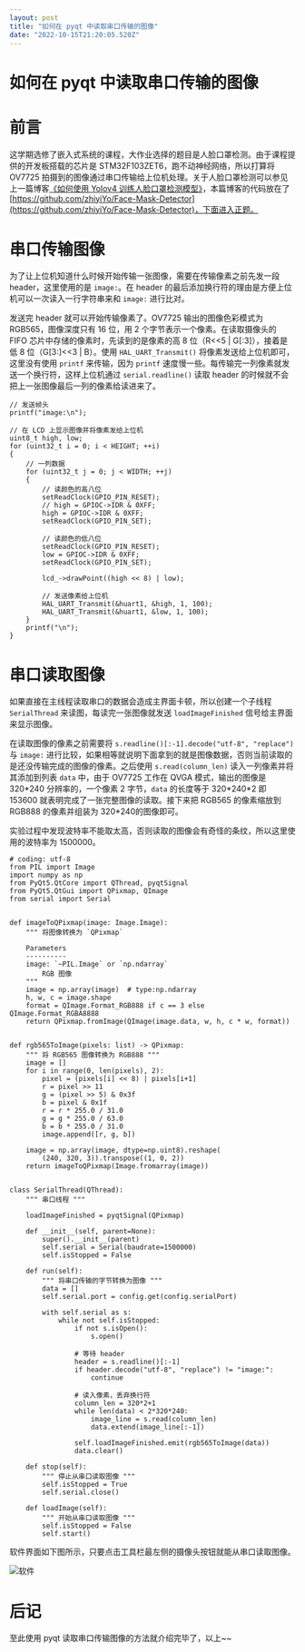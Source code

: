 ```yaml
---
layout: post
title: "如何在 pyqt 中读取串口传输的图像"
date: "2022-10-15T21:20:05.520Z"
---
```

如何在 pyqt 中读取串口传输的图像
===================

前言
==

这学期选修了嵌入式系统的课程，大作业选择的题目是人脸口罩检测。由于课程提供的开发板搭载的芯片是 STM32F103ZET6，跑不动神经网络，所以打算将 OV7725 拍摄到的图像通过串口传输给上位机处理。关于人脸口罩检测可以参见上一篇博客[《如何使用 Yolov4 训练人脸口罩检测模型》](https://www.cnblogs.com/zhiyiYo/p/16757345.html)，本篇博客的代码放在了 [https://github.com/zhiyiYo/Face-Mask-Detector](https://github.com/zhiyiYo/Face-Mask-Detector)，下面进入正题。

串口传输图像
======

为了让上位机知道什么时候开始传输一张图像，需要在传输像素之前先发一段 header，这里使用的是 `image:`。在 header 的最后添加换行符的理由是方便上位机可以一次读入一行字符串来和 `image:` 进行比对。

发送完 header 就可以开始传输像素了。OV7725 输出的图像色彩模式为 RGB565，图像深度只有 16 位，用 2 个字节表示一个像素。在读取摄像头的 FIFO 芯片中存储的像素时，先读到的是像素的高 8 位（R<<5 | G\[:3\]），接着是低 8 位（G\[3:\]<<3 | B）。使用 `HAL_UART_Transmit()` 将像素发送给上位机即可，这里没有使用 `printf` 来传输，因为 `printf` 速度慢一些。每传输完一列像素就发送一个换行符，这样上位机通过 `serial.readline()` 读取 header 的时候就不会把上一张图像最后一列的像素给读进来了。

    // 发送帧头
    printf("image:\n");
    
    // 在 LCD 上显示图像并将像素发给上位机
    uint8_t high, low;
    for (uint32_t i = 0; i < HEIGHT; ++i)
    {
        // 一列数据
        for (uint32_t j = 0; j < WIDTH; ++j)
        {
            // 读颜色的高八位
            setReadClock(GPIO_PIN_RESET);
            // high = GPIOC->IDR & 0XFF;
            high = GPIOC->IDR & 0XFF;
            setReadClock(GPIO_PIN_SET);
    
            // 读颜色的低八位
            setReadClock(GPIO_PIN_RESET);
            low = GPIOC->IDR & 0XFF;
            setReadClock(GPIO_PIN_SET);
    
            lcd_->drawPoint((high << 8) | low);
    
            // 发送像素给上位机
            HAL_UART_Transmit(&huart1, &high, 1, 100);
            HAL_UART_Transmit(&huart1, &low, 1, 100);
        }
        printf("\n");
    }
    

串口读取图像
======

如果直接在主线程读取串口的数据会造成主界面卡顿，所以创建一个子线程 `SerialThread` 来读图，每读完一张图像就发送 `loadImageFinished` 信号给主界面来显示图像。

在读取图像的像素之前需要将 `s.readline()[:-1].decode("utf-8", "replace")` 与 `image:` 进行比较，如果相等就说明下面拿到的就是图像数据，否则当前读取的是还没传输完成的图像的像素。之后使用 `s.read(column_len)` 读入一列像素并将其添加到列表 `data` 中，由于 OV7725 工作在 QVGA 模式，输出的图像是 320\*240 分辨率的，一个像素 2 字节，`data` 的长度等于 320\*240\*2 即 153600 就表明完成了一张完整图像的读取。接下来把 RGB565 的像素缩放到 RGB888 的像素并组装为 320\*240的图像即可。

实验过程中发现波特率不能取太高，否则读取的图像会有奇怪的条纹，所以这里使用的波特率为 1500000。

    # coding: utf-8
    from PIL import Image
    import numpy as np
    from PyQt5.QtCore import QThread, pyqtSignal
    from PyQt5.QtGui import QPixmap, QImage
    from serial import Serial
    
    
    def imageToQPixmap(image: Image.Image):
        """ 将图像转换为 `QPixmap`
    
        Parameters
        ----------
        image: `~PIL.Image` or `np.ndarray`
            RGB 图像
        """
        image = np.array(image)  # type:np.ndarray
        h, w, c = image.shape
        format = QImage.Format_RGB888 if c == 3 else QImage.Format_RGBA8888
        return QPixmap.fromImage(QImage(image.data, w, h, c * w, format))
    
    
    def rgb565ToImage(pixels: list) -> QPixmap:
        """ 将 RGB565 图像转换为 RGB888 """
        image = []
        for i in range(0, len(pixels), 2):
            pixel = (pixels[i] << 8) | pixels[i+1]
            r = pixel >> 11
            g = (pixel >> 5) & 0x3f
            b = pixel & 0x1f
            r = r * 255.0 / 31.0
            g = g * 255.0 / 63.0
            b = b * 255.0 / 31.0
            image.append([r, g, b])
    
        image = np.array(image, dtype=np.uint8).reshape(
            (240, 320, 3)).transpose((1, 0, 2))
        return imageToQPixmap(Image.fromarray(image))
    
    
    class SerialThread(QThread):
        """ 串口线程 """
    
        loadImageFinished = pyqtSignal(QPixmap)
    
        def __init__(self, parent=None):
            super().__init__(parent)
            self.serial = Serial(baudrate=1500000)
            self.isStopped = False
    
        def run(self):
            """ 将串口传输的字节转换为图像 """
            data = []
            self.serial.port = config.get(config.serialPort)
    
            with self.serial as s:
                while not self.isStopped:
                    if not s.isOpen():
                        s.open()
    
                    # 等待 header
                    header = s.readline()[:-1]
                    if header.decode("utf-8", "replace") != "image:":
                        continue
    
                    # 读入像素，丢弃换行符
                    column_len = 320*2+1
                    while len(data) < 2*320*240:
                        image_line = s.read(column_len)
                        data.extend(image_line[:-1])
    
                    self.loadImageFinished.emit(rgb565ToImage(data))
                    data.clear()
    
        def stop(self):
            """ 停止从串口读取图像 """
            self.isStopped = True
            self.serial.close()
    
        def loadImage(self):
            """ 开始从串口读取图像 """
            self.isStopped = False
            self.start()
    

软件界面如下图所示，只要点击工具栏最左侧的摄像头按钮就能从串口读取图像。

![软件](https://img2022.cnblogs.com/blog/2065884/202210/2065884-20221015185633442-1214363953.png)

后记
==

至此使用 pyqt 读取串口传输图像的方法就介绍完毕了，以上~~